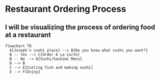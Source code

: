 # Restaurant Ordering Process
## I will be visualizing the process of ordering food at a restaurant

```mermaid
flowchart TD
  A[Joseph's sushi place] --> B{Do you know what sushi you want?}
  B -- Yes --> C[Order A La Carte]
  B -- No --> D[Sushi/Sashimi Menu]
  D --> B
  C --> E[Cutting fish and making sushi]
  E --> F[Enjoy]
